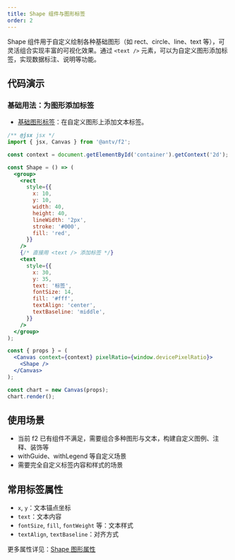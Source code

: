 ```yaml
---
title: Shape 组件与图形标签
order: 2
---
```


Shape 组件用于自定义绘制各种基础图形（如 rect、circle、line、text 等），可灵活组合实现丰富的可视化效果。通过 `<text />` 元素，可以为自定义图形添加标签，实现数据标注、说明等功能。

## 代码演示

### 基础用法：为图形添加标签

- [基础图形标签](./demo/shape.jsx)：在自定义图形上添加文本标签。

```jsx
/** @jsx jsx */
import { jsx, Canvas } from '@antv/f2';

const context = document.getElementById('container').getContext('2d');

const Shape = () => (
  <group>
    <rect
      style={{
        x: 10,
        y: 10,
        width: 40,
        height: 40,
        lineWidth: '2px',
        stroke: '#000',
        fill: 'red',
      }}
    />
    {/* 直接用 <text /> 添加标签 */}
    <text
      style={{
        x: 30,
        y: 35,
        text: '标签',
        fontSize: 14,
        fill: '#fff',
        textAlign: 'center',
        textBaseline: 'middle',
      }}
    />
  </group>
);

const { props } = (
  <Canvas context={context} pixelRatio={window.devicePixelRatio}>
    <Shape />
  </Canvas>
);

const chart = new Canvas(props);
chart.render();
```

## 使用场景

- 当前 f2 已有组件不满足，需要组合多种图形与文本，构建自定义图例、注释、装饰等
- withGuide、withLegend 等自定义场景
- 需要完全自定义标签内容和样式的场景

## 常用标签属性

- `x`, `y`：文本锚点坐标
- `text`：文本内容
- `fontSize`, `fill`, `fontWeight` 等：文本样式
- `textAlign`, `textBaseline`：对齐方式

更多属性详见：[Shape 图形属性](/tutorial/shape-attrs)
